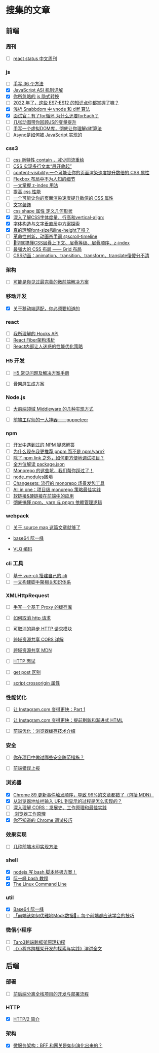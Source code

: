 # 搜集的文章

## 前端

### 周刊

- [ ] [react status 中文周刊](https://mp.weixin.qq.com/mp/appmsgalbum?__biz=MzIzOTkwMjM0OQ==&action=getalbum&album_id=1477042053917245448&scene=173&from_msgid=2247488993&from_itemidx=1&count=3&nolastread=1#wechat_redirect)

### js

- [ ] [手写 36 个方法](https://mp.weixin.qq.com/s/7KwM6fNM5MICHiIwoRDm-w)
- [x] [JavaScript ASI 机制详解](https://segmentfault.com/a/1190000004548664)
- [x] [你所忽略的 js 隐式转换](https://juejin.cn/post/6844903557968166926)
- [ ] [2022 年了，这些 ES7-ES12 的知识点你都掌握了嘛？](https://mp.weixin.qq.com/s/QxaHOQIJW2nx0a_cVd824g)
- [x] [浅析 Snabbdom 中 vnode 和 diff 算法](https://mp.weixin.qq.com/s/njLGrxqUSZHpC_GSLVuSOA)
- [x] [面试官：有了for循环 为什么还要forEach？](https://mp.weixin.qq.com/s/xwv-iAxxI8utIcUZes3Jtg)
- [ ] [几张动图带你回顾JS的变量提升](https://mp.weixin.qq.com/s/4eAlAW3SCamnFSolzCiz8Q)
- [ ] [手写一个虚拟DOM库，彻底让你理解diff算法](https://mp.weixin.qq.com/s/BG8nmRW4nfXKP5L-kKx-GQ)
- [ ] [Async是如何被 JavaScript 实现的](https://mp.weixin.qq.com/s/P_DPkH72_1bdOl78M_ISsQ)

### css3 

- [ ] [css 新特性 contain ，减少回流重绘](https://mp.weixin.qq.com/s/W9kYPRjM92YEvmL0OutO6A)
- [ ] [CSS 实现多行文本“展开收起”](https://mp.weixin.qq.com/s/wDQeq0Tr4rKEInCKJncOhA)
- [ ] [content-visibility:一个可能让你的页面渲染速度提升数倍的 CSS 属性](https://mp.weixin.qq.com/s/DK4IfKPOhR6TXiHLWFyenA)
- [ ] [Flexbox 布局中不为人知的细节](https://mp.weixin.qq.com/s/5wddQDj4M0fCDuUfQ14YBQ)
- [ ] [一文掌握 z-index 用法](https://mp.weixin.qq.com/s/dV2rnbpCjsHzhjhDW4vyGw)
- [ ] [提高 css 性能](https://mp.weixin.qq.com/s/TA81uBKWAKZEYG1sGGiBmQ)
- [ ] [一个可能让你的页面渲染速度提升数倍的 CSS 属性](https://mp.weixin.qq.com/s/DK4IfKPOhR6TXiHLWFyenA)
- [ ] [文字装饰](https://mp.weixin.qq.com/s/m3I85k03XV_V5WK6Qkt8yg)
- [ ] [css shape 属性 定义几何形状](https://developer.mozilla.org/zh-CN/docs/Web/CSS/CSS_Shapes)
- [x] [深入了解CSS字体度量，行高和vertical-align:](https://www.w3cplus.com/css/css-font-metrics-line-height-and-vertical-align.html)
- [x] [字体构造与文字垂直居中方案探索](https://zhuanlan.zhihu.com/p/227770612)
- [x] [真的理解font-size和line-height了吗？](https://juejin.cn/post/6971673576017494053)
- [ ] [革命性创新，动画杀手锏 @scroll-timeline](https://mp.weixin.qq.com/s/mAQ2Px7fc8M0GKCP-6SG5Q)
- [ ] [彻底搞懂CSS层叠上下文、层叠等级、层叠顺序、z-index](https://juejin.cn/post/6844903667175260174)
- [ ] [最强大的 CSS 布局 —— Grid 布局](https://juejin.cn/post/6854573220306255880)
- [ ] [CSS动画：animation、transition、transform、translate傻傻分不清](https://juejin.cn/post/6844903615920898056#heading-2)

### 架构

- [ ] [可能是你见过最完善的微前端解决方案](https://zhuanlan.zhihu.com/p/78362028)

### 移动开发

- [x] [关于移动端适配，你必须要知道的](https://juejin.cn/post/6844903845617729549#heading-11)

### react

- [ ] [我所理解的 Hooks API](https://mp.weixin.qq.com/s/Q1zitZ3y819tuiDd31GACQ)
- [ ] [React Fiber架构浅析](https://mp.weixin.qq.com/s/GDYfwQyIKOjqfC_n-oDPzQ)
- [ ] [React内部让人迷惑的性能优化策略](https://mp.weixin.qq.com/s/zB129uJfOYG2If4tSySLyA)

### H5 开发

- [ ] [H5 常见问题及解决方案手册](https://mp.weixin.qq.com/s/HsDRqbfiKq3Wd8kVr5wxwQ)

- [ ] [骨架屏生成方案](https://mp.weixin.qq.com/s/1Vy06emNPZJiXeDP04Ipfw)

### Node.js

- [ ] [大前端领域 Middleware 的几种实现方式](https://mp.weixin.qq.com/s/xLVljR_7nejWltC1LXGX4A)

- [ ] [前端工程师的一大神器——puppeteer](https://mp.weixin.qq.com/s/eWtxJFDNONq3hRo-tDBCZA)

### npm

- [ ] [开发中遇到过的 NPM 疑惑解答](https://mp.weixin.qq.com/s/H-qBQ32YiPBL3IPNgwVuRA)
- [ ] [为什么现在我更推荐 pnpm 而不是 npm/yarn?](https://mp.weixin.qq.com/s/2LJmkcNfH9MHp597xjdIyQ)
- [ ] [除了 npm link 之外，如何更方便地调试项目？](https://mp.weixin.qq.com/s/KlcH9B4TiLQjVv77gYxNsQ)
- [ ] [全方位解读 package.json](https://mp.weixin.qq.com/s/dUXdwaH55hIl0C0pTIsUiw)
- [ ] [Monorepo 的这些坑，我们帮你踩过了！](https://jishuin.proginn.com/p/763bfbd5cc0b)
- [ ] [node_modules困境](https://zhuanlan.zhihu.com/p/137535779)
- [ ] [Changesets: 流行的 monorepo 场景发包工具](https://zhuanlan.zhihu.com/p/427588430)
- [ ] [All in one：项目级 monorepo 策略最佳实践](https://segmentfault.com/a/1190000039157365)
- [ ] [软链接&硬链接在前端中的应用](https://mp.weixin.qq.com/s/o0eN8gBSqVMHykFXrTnikg)
- [ ] [彻底搞懂 npm、yarn 与 pnpm 依赖管理逻辑](https://mp.weixin.qq.com/s/N2G--m4rGpgXb26X7WZF7Q)

### webpack

- [ ] [关于 source map 这篇文章就够了](https://juejin.cn/post/6969748500938489892)
- [base64 阮一峰](https://www.ruanyifeng.com/blog/2008/06/base64.html)
  
- [VLQ 编码](https://zhuanlan.zhihu.com/p/104519418)

### cli 工具

- [ ] [基于 vue-cli 搭建自己的 cli](https://mp.weixin.qq.com/s/1hT8n6zkMeuTmvh-zo9OCw)
- [ ] [一文构建脚手架相关知识体系](https://juejin.cn/post/6966119324478079007)

### XMLHttpRequest

- [ ] [手写一个基于 Proxy 的缓存库](https://mp.weixin.qq.com/s/M_scFqxadOX_f5G_7IvSGQ)

- [ ] [如何取消 http 请求](https://www.jianshu.com/p/0c23ead8bacd)

- [ ] [可取消的异步 HTTP 请求模块](https://juejin.cn/post/6935238528510984205)

- [ ] [跨域资源共享 CORS 详解](https://www.ruanyifeng.com/blog/2016/04/cors.html)

- [ ] [跨域资源共享 MDN](https://developer.mozilla.org/zh-CN/docs/Web/HTTP/CORS)

- [ ] [HTTP 面试](https://zhuanlan.zhihu.com/p/83624993)

- [ ] [get post 区别](https://segmentfault.com/a/1190000021692911)

- [ ] [script crossorigin 属性](https://juejin.cn/post/6969825311361859598)

  

### 性能优化

- [ ] [让 Instagram.com 变得更快：Part 1](https://mp.weixin.qq.com/s/T6j3OnqKkG63VTH2ubj_Pw)

- [ ] [让 Instagram.com 变得更快：提前刷新和渐进式 HTML](https://mp.weixin.qq.com/s/hV7af5un_VheZ0dyZvS74w)

- [ ] [前端优化：浏览器缓存技术介绍](https://juejin.cn/post/6844903672556552205#heading-3)

  

### 安全

- [ ] [你在项目中做过哪些安全防范措施？](https://mp.weixin.qq.com/s/t3buROpLK9WTYejr0eO1EQ)

- [ ] [前端错误上报](https://mp.weixin.qq.com/s/m3I85k03XV_V5WK6Qkt8yg)

### 浏览器

- [x] [Chrome 89 更新事件触发顺序，导致 99%的文章都错了（包括 MDN）](https://mp.weixin.qq.com/s/42SVnCtOciuZXsx_Hvph8g)
- [x] [从浏览器地址栏输入 URL 到显示的过程是怎么实现的？](https://mp.weixin.qq.com/s/a2I1XXSJBPNoXLnheu8_oA)
- [ ] [深入理解 CORS：发展史、工作原理和最佳实践](https://mp.weixin.qq.com/s/JRanXA3_lIm7HUG8E_coUA)
- [ ] [ 浏览器工作原理](https://juejin.cn/post/6847902222349500430)
- [x] [你不知道的 Chrome 调试技巧](https://juejin.cn/book/6844733783166418958)

### 效果实现

- [ ] [几种前端水印实现方法](https://mp.weixin.qq.com/s/XZqfg_eACqthjIHT7-Zg8g)

### shell

- [x] [nodejs 写 bash 脚本终极方案！](https://mp.weixin.qq.com/s/4ndy4xf4cXh6AGixnLRy6w)
- [x] [阮一峰 bash 教程](https://wangdoc.com/bash/intro.html)
- [x] [The Linux Command Line](http://billie66.github.io/TLCL/index.html)

### util

- [x] [Base64 阮一峰](https://www.ruanyifeng.com/blog/2008/06/base64.html)
- [ ] [「前端该如何优雅地Mock数据🏃」每个前端都应该学会的技巧](https://juejin.cn/post/7048916480032768013)

### 微信小程序

- [ ] [Taro3跨端跨框架原理初探](https://juejin.cn/post/6989968343163731981#heading-15)
- [ ] [《小程序跨框架开发的探索与实践》演讲全文](https://mp.weixin.qq.com/s?__biz=MzU3NDkzMTI3MA==&mid=2247483770&idx=1&sn=ba2cdea5256e1c4e7bb513aa4c837834)

## 后端

### 部署

- [ ] [前后端分离全栈项目的开发与部署流程](https://juejin.cn/post/6844904078481309704)

### HTTP

- [x] [HTTP/2 简介](https://developers.google.com/web/fundamentals/performance/http2/?hl=zh-cn)

### 架构

- [x] [微服务架构：BFF 和网关是如何演化出来的？](https://mp.weixin.qq.com/s?__biz=MzIxMzEzMjM5NQ==&mid=2651029903&idx=1&sn=6977a8d48acaa7f1393020f9ede246e5&scene=21#wechat_redirect)
